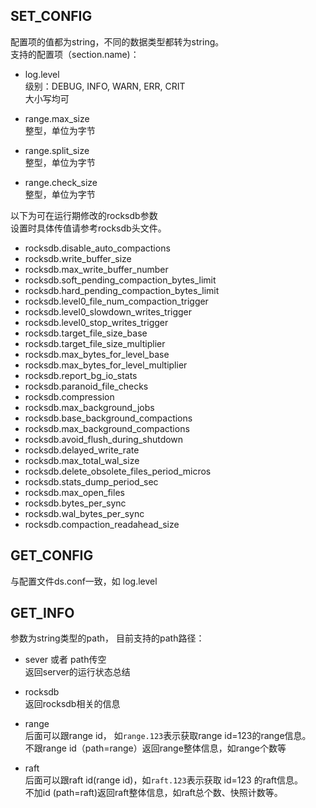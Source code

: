 ## SET_CONFIG
配置项的值都为string，不同的数据类型都转为string。     
支持的配置项（section.name)：            

- log.level      
级别：DEBUG, INFO, WARN, ERR, CRIT         
大小写均可   

- range.max_size         
整型，单位为字节
- range.split_size       
整型，单位为字节    
- range.check_size      
整型，单位为字节


以下为可在运行期修改的rocksdb参数   
设置时具体传值请参考rocksdb头文件。

- rocksdb.disable_auto_compactions    
- rocksdb.write_buffer_size       
- rocksdb.max_write_buffer_number        
- rocksdb.soft_pending_compaction_bytes_limit          
- rocksdb.hard_pending_compaction_bytes_limit       
- rocksdb.level0_file_num_compaction_trigger    
- rocksdb.level0_slowdown_writes_trigger        
- rocksdb.level0_stop_writes_trigger        
- rocksdb.target_file_size_base     
- rocksdb.target_file_size_multiplier
- rocksdb.max_bytes_for_level_base
- rocksdb.max_bytes_for_level_multiplier
- rocksdb.report_bg_io_stats
- rocksdb.paranoid_file_checks
- rocksdb.compression
- rocksdb.max_background_jobs
- rocksdb.base_background_compactions
- rocksdb.max_background_compactions
- rocksdb.avoid_flush_during_shutdown
- rocksdb.delayed_write_rate
- rocksdb.max_total_wal_size
- rocksdb.delete_obsolete_files_period_micros
- rocksdb.stats_dump_period_sec
- rocksdb.max_open_files
- rocksdb.bytes_per_sync
- rocksdb.wal_bytes_per_sync
- rocksdb.compaction_readahead_size




## GET_CONFIG
与配置文件ds.conf一致，如 log.level

## GET_INFO
参数为string类型的path，
目前支持的path路径：  
   
- sever 或者 path传空       
返回server的运行状态总结

- rocksdb       
返回rocksdb相关的信息

- range     
后面可以跟range id， 如`range.123`表示获取range id=123的range信息。      
不跟range id（path=range）返回range整体信息，如range个数等

- raft      
后面可以跟raft id(range id)，如`raft.123`表示获取 id=123 的raft信息。   
不加id (path=raft)返回raft整体信息，如raft总个数、快照计数等。





